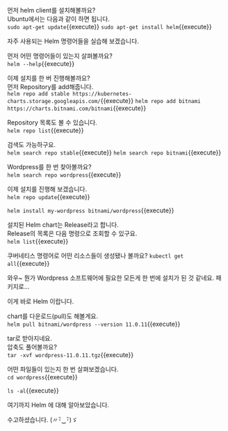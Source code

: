
먼저 helm client를 설치해볼까요?  
Ubuntu에서는 다음과 같이 하면 됩니다.  
`sudo apt-get update`{{execute}}
`sudo apt-get install helm`{{execute}}  

자주 사용되는 Helm 명령어들을 실습해 보겠습니다.

먼저 어떤 명령어들이 있는지 살펴볼까요?  
`helm --help`{{execute}}


이제 설치를 한 버 진행해볼까요?  
먼저 Repository를 add해줍니다.  
`helm repo add stable https://kubernetes-charts.storage.googleapis.com/`{{execute}}
`helm repo add bitnami https://charts.bitnami.com/bitnami`{{execute}}

Repository 목록도 볼 수 있습니다.  
`helm repo list`{{execute}}

검색도 가능하구요.  
`helm search repo stable`{{execute}}
`helm search repo bitnami`{{execute}}

Wordpress를 한 번 찾아볼까요?  
`helm search repo wordpress`{{execute}}

이제 설치를 진행해 보겠습니다.  
`helm repo update`{{execute}}

`helm install my-wordpress bitnami/wordpress`{{execute}}

설치된 Helm chart는 Release라고 합니다.  
Release의 목록은 다음 명령으로 조회할 수 있구요.  
`helm list`{{execute}}

쿠버네티스 명령어로 어떤 리소스들이 생성됐나 볼까요?
`kubectl get all`{{execute}}

와우~ 뭔가 Wordpress 소프트웨어에 필요한 모든게 한 번에 설치가 된 것 같네요. 패키지로...  

이게 바로 Helm 이랍니다.


chart를 다운로드(pull)도 해볼게요.  
`helm pull bitnami/wordpress --version 11.0.11`{{execute}}

tar로 받아지네요.  
압축도 풀어볼까요?  
`tar -xvf wordpress-11.0.11.tgz`{{execute}}

어떤 파일들이 있는지 한 번 살펴보겠습니다.  
`cd wordpress`{{execute}}

`ls -al`{{execute}}


여기까지 Helm 에 대해 알아보았습니다.

수고하셨습니다.  (〃･ิ‿･ิ)ゞ
